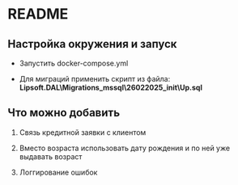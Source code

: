 # README


## Настройка окружения и запуск

 - Запустить docker-compose.yml
   
   
 - Для миграций применить скрипт из файла: **Lipsoft.DAL\Migrations_mssql\26022025_init\Up.sql**


## Что можно добавить

 1. Связь кредитной заявки с клиентом

 

 1. Вместо возраста использовать дату рождения и по ней уже выдавать возраст

  

 1. Логгирование ошибок
  
